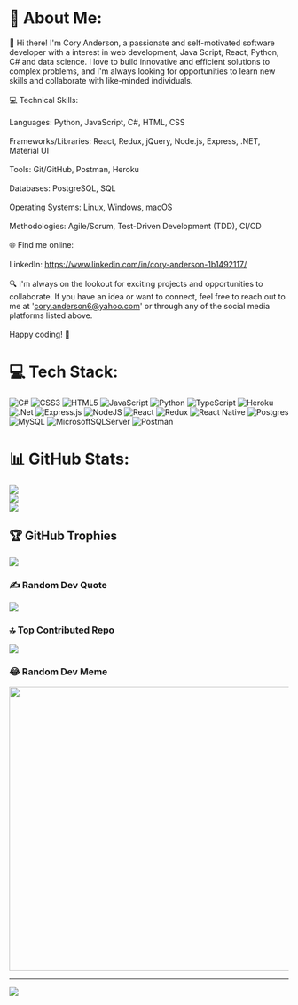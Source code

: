 # 💫 About Me:
👋 Hi there! I'm Cory Anderson, a passionate and self-motivated software developer with a interest in web development, Java Script, React, Python, C# and data science. I love to build innovative and efficient solutions to complex problems, and I'm always looking for opportunities to learn new skills and collaborate with like-minded individuals.<br><br>💻 Technical Skills:<br><br>Languages:  Python, JavaScript, C#, HTML, CSS<br><br>Frameworks/Libraries: React, Redux, jQuery, Node.js, Express, .NET, Material UI<br><br>Tools: Git/GitHub, Postman, Heroku <br><br>Databases: PostgreSQL, SQL<br><br>Operating Systems: Linux, Windows, macOS<br><br>Methodologies: Agile/Scrum, Test-Driven Development (TDD), CI/CD<br><br>🌐 Find me online:<br> <br>LinkedIn: https://www.linkedin.com/in/cory-anderson-1b1492117/<br><br>🔍 I'm always on the lookout for exciting projects and opportunities to collaborate. If you have an idea or want to connect, feel free to reach out to me at 'cory.anderson6@yahoo.com' or through any of the social media platforms listed above.<br><br>Happy coding! 🚀

# 💻 Tech Stack:
![C#](https://img.shields.io/badge/c%23-%23239120.svg?style=for-the-badge&logo=c-sharp&logoColor=white) ![CSS3](https://img.shields.io/badge/css3-%231572B6.svg?style=for-the-badge&logo=css3&logoColor=white) ![HTML5](https://img.shields.io/badge/html5-%23E34F26.svg?style=for-the-badge&logo=html5&logoColor=white) ![JavaScript](https://img.shields.io/badge/javascript-%23323330.svg?style=for-the-badge&logo=javascript&logoColor=%23F7DF1E) ![Python](https://img.shields.io/badge/python-3670A0?style=for-the-badge&logo=python&logoColor=ffdd54) ![TypeScript](https://img.shields.io/badge/typescript-%23007ACC.svg?style=for-the-badge&logo=typescript&logoColor=white) ![Heroku](https://img.shields.io/badge/heroku-%23430098.svg?style=for-the-badge&logo=heroku&logoColor=white) ![.Net](https://img.shields.io/badge/.NET-5C2D91?style=for-the-badge&logo=.net&logoColor=white) ![Express.js](https://img.shields.io/badge/express.js-%23404d59.svg?style=for-the-badge&logo=express&logoColor=%2361DAFB) ![NodeJS](https://img.shields.io/badge/node.js-6DA55F?style=for-the-badge&logo=node.js&logoColor=white) ![React](https://img.shields.io/badge/react-%2320232a.svg?style=for-the-badge&logo=react&logoColor=%2361DAFB) ![Redux](https://img.shields.io/badge/redux-%23593d88.svg?style=for-the-badge&logo=redux&logoColor=white) ![React Native](https://img.shields.io/badge/react_native-%2320232a.svg?style=for-the-badge&logo=react&logoColor=%2361DAFB) ![Postgres](https://img.shields.io/badge/postgres-%23316192.svg?style=for-the-badge&logo=postgresql&logoColor=white) ![MySQL](https://img.shields.io/badge/mysql-%2300f.svg?style=for-the-badge&logo=mysql&logoColor=white) ![MicrosoftSQLServer](https://img.shields.io/badge/Microsoft%20SQL%20Sever-CC2927?style=for-the-badge&logo=microsoft%20sql%20server&logoColor=white) ![Postman](https://img.shields.io/badge/Postman-FF6C37?style=for-the-badge&logo=postman&logoColor=white)
# 📊 GitHub Stats:
![](https://github-readme-stats.vercel.app/api?username=andydarknessb&theme=dark&hide_border=false&include_all_commits=true&count_private=true)<br/>
![](https://github-readme-streak-stats.herokuapp.com/?user=andydarknessb&theme=dark&hide_border=false)<br/>
![](https://github-readme-stats.vercel.app/api/top-langs/?username=andydarknessb&theme=dark&hide_border=false&include_all_commits=true&count_private=true&layout=compact)

## 🏆 GitHub Trophies
![](https://github-profile-trophy.vercel.app/?username=andydarknessb&theme=radical&no-frame=false&no-bg=false&margin-w=4)

### ✍️ Random Dev Quote
![](https://quotes-github-readme.vercel.app/api?type=horizontal&theme=radical)

### 🔝 Top Contributed Repo
![](https://github-contributor-stats.vercel.app/api?username=andydarknessb&limit=5&theme=dark&combine_all_yearly_contributions=true)

### 😂 Random Dev Meme
<img src="https://rm.up.railway.app/" width="512px"/>

---
[![](https://visitcount.itsvg.in/api?id=andydarknessb&icon=0&color=0)](https://visitcount.itsvg.in)

<!-- Proudly created with GPRM ( https://gprm.itsvg.in ) -->
